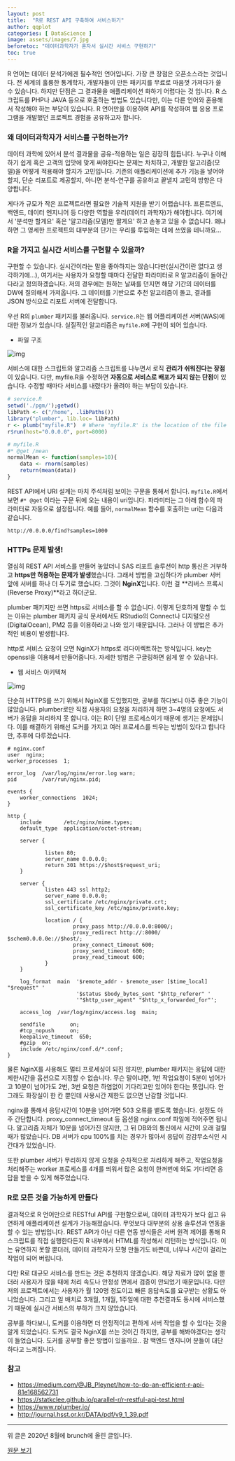 ```yaml
---
layout: post
title:  "R로 REST API 구축하여 서비스하기"
author: qqplot
categories: [ DataScience ]
image: assets/images/7.jpg
beforetoc: "데이터과학자가 혼자서 실시간 서비스 구현하기"
toc: true
---
```






R 언어는 데이터 분석가에겐 필수적인 언어입니다. 가장 큰 장점은 오픈소스라는 것입니다. 전 세계의 훌륭한 통계학자, 개발자들이 만든 패키지를 무료로 마음껏 가져다가 쓸 수 있습니다. 하지만 단점은 그 결과물을 애플리케이션 화하기 어렵다는 것 입니다. R 스크립트를 PHP나 JAVA 등으로 호출하는 방법도 있습니다만, 이는 다른 언어와 혼용해서 작성해야 하는 부담이 있습니다.  R 언어만을 이용하여 API를 작성하여 웹 응용 프로그램을 개발했던 프로젝트 경험을 공유하고자 합니다.







### 왜 데이터과학자가 서비스를 구현하는가?

데이터 과학에 있어서 분석 결과물을 공유-적용하는 일은 굉장히 힘듭니다. 누구나 이해하기 쉽게 혹은 고객의 입맛에 맞게 써야한다는 문제는 차치하고, 개발한 알고리즘(모델)을 어떻게 적용해야 할지가 고민입니다. 기존의 애플리케이션에 추가 기능을 넣어야 할지, 단순 리포트로 제공할지, 아니면 분석-연구를 공유하고 끝낼지 고민의 방향은 다양합니다. 



게다가 규모가 작은 프로젝트라면 필요한 기술적 지원을 받기 어렵습니다. 프론트엔드, 백엔드, 데이터 엔지니어 등 다양한 역할을 우리(데이터 과학자)가 해야합니다. 여기에서 '분석만 할게요' 혹은 '알고리즘(모델)만 짤게요' 하고 손놓고 있을 수 없습니다. 왜냐하면 그 영세한 프로젝트의 대부분의 단가는 우리를 투입하는 데에 쓰였을 테니까요... 







### R을 가지고 실시간 서비스를 구현할 수 있을까?
구현할 수 있습니다. 실시간이라는 말을 좋아하지는 않습니다만(실시간이란 없다고 생각하기에...), 여기서는 사용자가 요청할 때마다 전달한 파라미터로 R 알고리즘이 돌아간다라고 정의하겠습니다. 저의 경우에는 원하는 날짜를 던지면 해당 기간의 데이터를 DW에 질의해서 가져옵니다. 그 데이터를 기반으로 추천 알고리즘이 돌고, 결과를 JSON 방식으로 리포트 서버에 전달합니다.



우선 R의 `plumber` 패키지를 불러옵니다. `service.R`는 웹 어플리케이션 서버(WAS)에 대한 정보가 있습니다. 실질적인 알고리즘은 `myfile.R`에 구현이 되어 있습니다.



- 파일 구조


![img](https://t1.daumcdn.net/thumb/R1280x0.fjpg/?fname=http://t1.daumcdn.net/brunch/service/user/1F9Q/image/9vnqPomzdNdHmg0SGG-yd-hvtAc.jpg)



서비스에 대한 스크립트와 알고리즘 스크립트를 나누면서 로직 **관리가 쉬워진다는 장점**이 있습니다. 다만, myfile.R을 수정하면 **자동으로 서비스로 배포가 되지 않는 단점**이 있습니다. 수정할 때마다 서비스를 내렸다가 올려야 하는 부담이 있습니다.



```R
# service.R
setwd('./pgm/');getwd()
libPath <- c("/home", .libPaths())
library("plumber", lib.loc= libPath)
r <- plumb("myfile.R")  # Where 'myfile.R' is the location of the file shown above
r$run(host="0.0.0.0", port=8000)
```



```R
# myfile.R
#* @get /mean
normalMean <- function(samples=10){
    data <- rnorm(samples)
    return(mean(data))
}
```



REST API에서 URI 설계는 마치 주석처럼 보이는 구문을 통해서 합니다. `myfile.R`에서 보면 `#* @get` 이라는 구문 뒤에 오는 내용이 uri입니다. 파라미터는 그 아래 함수의 파라미터로 자동으로 설정됩니다. 예를 들어, `normalMean` 함수를 호출하는 uri는 다음과 같습니다.



```http
http://0.0.0.0/find?samples=1000
```



### HTTPs 문제 발생!

열심히 REST API 서비스를 만들어 놓았더니 SAS 리포트 솔루션이 http 통신은 거부하고 **https만 허용하는 문제가 발생**했습니다. 그래서 방법을 고심하다가 plumber 서버 앞에 서버를 하나 더 두기로 했습니다. 그것이 **NginX**입니다. 이런 걸 **리버스 프록시(Reverse Proxy)**라고 하더군요. 



plumber 패키지만 쓰면 https로 서비스를 할 수 없습니다. 이렇게 단호하게 말할 수 있는 이유는 plumber 패키지 공식 문서에서도 RStudio의 Connect나 디지털오션(DigitalOcean), PM2 등을 이용하라고 나와 있기 때문입니다. 그러나 이 방법은 추가적인 비용이 발생합니다.



http로 서비스 요청이 오면 NginX가 https로 리다이렉트하는 방식입니다. key는 openssl을 이용해서 만들어줍니다. 자세한 방법은 구글링하면 쉽게 알 수 있습니다.



- 웹 서비스 아키텍쳐

![img](https://t1.daumcdn.net/thumb/R1280x0.fjpg/?fname=http://t1.daumcdn.net/brunch/service/user/1F9Q/image/X3NdAKqc6iii_jLWtlYfQFGA2T8.jpg)



단순히 HTTPS를 쓰기 위해서 NginX를 도입했지만, 공부를 하다보니 아주 좋은 기능이 많았습니다. plumber로만 직접 사용자의 요청을 처리하게 하면 3~4명의 요청에도 서버가 응답을 처리하지 못 합니다. 이는 R이 단일 프로세스이기 때문에 생기는 문제입니다. 이를 해결하기 위해선 도커를 가지고 여러 프로세스를 띄우는 방법이 있다고 합니다만, 추후에 다루겠습니다.





```nginx
# nginx.conf
user  nginx;
worker_processes  1;

error_log  /var/log/nginx/error.log warn;
pid        /var/run/nginx.pid;

events {
    worker_connections  1024;
}

http {
    include       /etc/nginx/mime.types;
    default_type  application/octet-stream;

    server {

            listen 80;
            server_name 0.0.0.0;
            return 301 https://$host$request_uri;
    }

    server {
            listen 443 ssl http2;
            server_name 0.0.0.0;                        
            ssl_certificate /etc/nginx/private.crt;
            ssl_certificate_key /etc/nginx/private.key;

            location / {
                     proxy_pass http://0.0.0.0:8000/;
                     proxy_redirect http://:8000/ $schem0.0.0.0e://$host/;
                     proxy_connect_timeout 600;
                     proxy_send_timeout 600;
                     proxy_read_timeout 600;
            }
    }

    log_format  main  '$remote_addr - $remote_user [$time_local] "$request" '
                      '$status $body_bytes_sent "$http_referer" '
                      '"$http_user_agent" "$http_x_forwarded_for"';

    access_log  /var/log/nginx/access.log  main;

    sendfile        on;
    #tcp_nopush     on;
    keepalive_timeout  650;
    #gzip  on;
    include /etc/nginx/conf.d/*.conf;
}
```





물론 NginX를 사용해도 멀티 프로세싱이 되진 않지만, plumber 패키지는 응답에 대한 제한시간을 옵션으로 지정할 수 없습니다. 무슨 말이냐면, 1번 작업요청이 5분이 넘어가고 10분이 넘어가도 2번, 3번 요청은 하염없이 기다리고만 있어야 한다는 뜻입니다. 안그래도 화장실이 한 칸 뿐인데 사용시간 제한도 없으면 난감할 것입니다.



nginx를 통해서 응답시간이 10분을 넘어가면 503 오류를 뱉도록 했습니다. 설정도 아주 간단합니다. proxy_connect_timeout 등 옵션을 nginx.conf 파일에 적어주면 됩니다. 알고리즘 자체가 10분을 넘어가진 않지만, 그 뒤 DB와의 통신에서 시간이 오래 걸릴 때가 많았습니다. DB 서버가 cpu 100%를 치는 경우가 많아서 응답이 감감무소식인 시간대가 있었습니다. 



또한 plumber 서버가 무리하지 않게 요청을 순차적으로 처리하게 해주고, 작업요청을 처리해주는 worker 프로세스를 4개를 띄워서 많은 요청이 한꺼번에 와도 기다리면 응답을 받을 수 있게 해주었습니다.









### R로 모든 것을 가능하게 만들다

결과적으로 R 언어만으로 RESTful API를 구현함으로써, 데이터 과학자가 보다 쉽고 유연하게 애플리케이션 설계가 가능해졌습니다. 무엇보다 대부분의 상용 솔루션과 연동을 할 수 있는 방법입니다. REST API가 아닌 다른 연동 방식들은 서버 원격 제어를 통해 R 스크립트를 직접 실행한다든지 R 내부에서 HTML를 작성해서 리턴하는 방식입니다. 이는 유연하지 못할 뿐더러, 데이터 과학자가 모형 만들기도 바쁜데, 너무나 시간이 걸리는 작업이 되어 버립니다.



다만 R로 대규모 서비스를 만드는 것은 추천하지 않겠습니다. 해당 자료가 많이 없을 뿐더러 사용자가 많을 때에 처리 속도나 안정성 면에서 검증이 안되었기 때문입니다. 다만 저의 프로젝트에서는 사용자가 월 120명 정도이고 빠른 응답속도를 요구받는 상황도 아니었습니다. 그리고 일 배치로 3개월, 1개월, 1주일에 대한 추천결과도 동시에 서비스했기 때문에 실시간 서비스의 부하가 크지 않았습니다.



공부를 하다보니, 도커를 이용하면 더 안정적이고 편하게 서버 작업을 할 수 있다는 것을 알게 되었습니다. 도커도 결국 NginX를 쓰는 것이긴 하지만, 공부를 해봐야겠다는 생각이 들었습니다. 도커를 공부할 좋은 방법이 있을까요.. 참 백엔드 엔지니어 분들이 대단하다고 느껴집니다.





### 참고

- https://medium.com/@JB_Pleynet/how-to-do-an-efficient-r-api-81e168562731
- https://statkclee.github.io/parallel-r/r-restful-api-test.html
- https://www.rplumber.io/
- http://journal.hsst.or.kr/DATA/pdf/v9_1_39.pdf





------



위 글은 2020년 8월에 brunch에 올린 글입니다. 

[원문 보기](https://brunch.co.kr/@qqplot/85)
